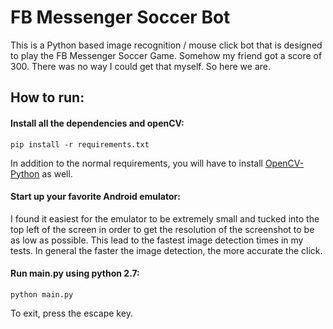 # FB Messenger Soccer Bot

This is a Python based image recognition / mouse click bot that is designed to play the FB Messenger Soccer Game. Somehow my friend got a score of 300. There was no way I could get that myself. So here we are.

## How to run:
#### Install all the dependencies and openCV:

```pip install -r requirements.txt```

In addition to the normal requirements, you will have to install [OpenCV-Python](http://opencv-python-tutroals.readthedocs.io/en/latest/py_tutorials/py_setup/py_setup_in_windows/py_setup_in_windows.html) as well.


#### Start up your favorite Android emulator:
I found it easiest for the emulator to be extremely small and tucked into the top left of the screen in order to get the resolution of the screenshot to be as low as possible. This lead to the fastest image detection times in my tests. In general the faster the image detection, the more accurate the click.

#### Run main.py using python 2.7:

```python main.py```

To exit, press the escape key.
